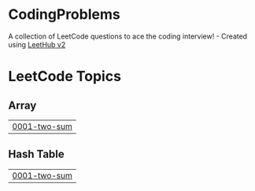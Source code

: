 # CodingProblems
A collection of LeetCode questions to ace the coding interview! - Created using [LeetHub v2](https://github.com/arunbhardwaj/LeetHub-2.0)

<!---LeetCode Topics Start-->
# LeetCode Topics
## Array
|  |
| ------- |
| [0001-two-sum](https://github.com/brianlabarbera/CodingProblems/tree/master/0001-two-sum) |
## Hash Table
|  |
| ------- |
| [0001-two-sum](https://github.com/brianlabarbera/CodingProblems/tree/master/0001-two-sum) |
<!---LeetCode Topics End-->